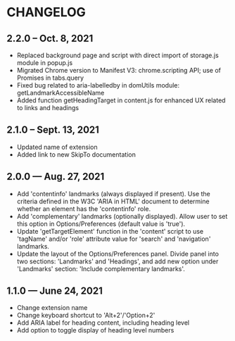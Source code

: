 # CHANGELOG

## 2.2.0 – Oct. 8, 2021

<ul>
  <li>Replaced background page and script with direct import of storage.js module in popup.js</li>
  <li>Migrated Chrome version to Manifest V3: chrome.scripting API; use of Promises in tabs.query</li>
  <li>Fixed bug related to aria-labelledby in domUtils module: getLandmarkAccessibleName</li>
  <li>Added function getHeadingTarget in content.js for enhanced UX related to links and headings</li>
</ul>

## 2.1.0 – Sept. 13, 2021

<ul>
  <li>Updated name of extension</li>
  <li>Added link to new SkipTo documentation</li>
</ul>

## 2.0.0 — Aug. 27, 2021

<ul>
  <li>Add 'contentinfo' landmarks (always displayed if present). Use the criteria defined in the W3C 'ARIA in HTML' document to determine whether an element has the 'contentinfo' role.</li>
  <li>Add 'complementary' landmarks (optionally displayed). Allow user to set this option in Options/Preferences (default value is 'true').</li>
  <li>Update 'getTargetElement' function in the 'content' script to use 'tagName' and/or 'role' attribute value for 'search' and 'navigation' landmarks.</li>
  <li>Update the layout of the Options/Preferences panel. Divide panel into two sections: 'Landmarks' and 'Headings', and add new option under 'Landmarks' section: 'Include complementary landmarks'.</li>
</ul>

## 1.1.0 — June 24, 2021

* Change extension name
* Change keyboard shortcut to 'Alt+2'/'Option+2'
* Add ARIA label for heading content, including heading level
* Add option to toggle display of heading level numbers

